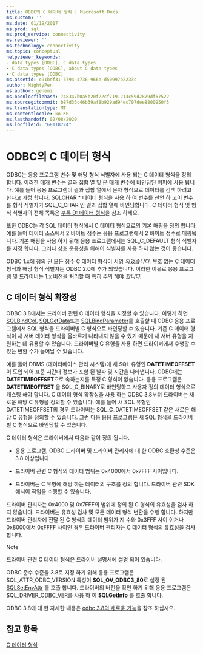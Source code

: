 ```yaml
---
title: ODBC의 C 데이터 형식 | Microsoft Docs
ms.custom: ''
ms.date: 01/19/2017
ms.prod: sql
ms.prod_service: connectivity
ms.reviewer: ''
ms.technology: connectivity
ms.topic: conceptual
helpviewer_keywords:
- data types [ODBC], C data types
- C data types [ODBC], about C data types
- C data types [ODBC]
ms.assetid: c91bef31-3794-4736-966a-d50997b2233c
author: MightyPen
ms.author: genemi
ms.openlocfilehash: 748347b0a5b20f22cf7191213c59d2879df67522
ms.sourcegitcommit: b87d36c46b39af8b929ad94ec707dee8800950f5
ms.translationtype: MT
ms.contentlocale: ko-KR
ms.lasthandoff: 02/08/2020
ms.locfileid: "68118724"
---
```

# <a name="c-data-types-in-odbc"></a>ODBC의 C 데이터 형식
ODBC는 응용 프로그램 변수 및 해당 형식 식별자에 사용 되는 C 데이터 형식을 정의 합니다. 이러한 매개 변수는 결과 집합 열 및 문 매개 변수에 바인딩된 버퍼에 사용 됩니다. 예를 들어 응용 프로그램이 결과 집합 열에서 문자 형식으로 데이터를 검색 하려고 한다고 가정 합니다. SQLCHAR * 데이터 형식을 사용 하 여 변수를 선언 하 고이 변수를 형식 식별자가 SQL_C_CHAR 인 결과 집합 열에 바인딩합니다. C 데이터 형식 및 형식 식별자의 전체 목록은 [부록 D: 데이터 형식](../../../odbc/reference/appendixes/appendix-d-data-types.md)을 참조 하세요.  
  
 또한 ODBC는 각 SQL 데이터 형식에서 C 데이터 형식으로의 기본 매핑을 정의 합니다. 예를 들어 데이터 소스에서 2 바이트 정수는 응용 프로그램에서 2 바이트 정수로 매핑됩니다. 기본 매핑을 사용 하기 위해 응용 프로그램에서는 SQL_C_DEFAULT 형식 식별자를 지정 합니다. 그러나 상호 운용성을 위해이 식별자를 사용 하지 않는 것이 좋습니다.  
  
 ODBC 1.x에 정의 된 모든 정수 C 데이터 형식이 서명 *되었습니다.* 부호 없는 C 데이터 형식과 해당 형식 식별자는 ODBC 2.0에 추가 되었습니다. 이러한 이유로 응용 프로그램 및 드라이버는 1.x 버전을 처리할 때 특히 주의 해야 *합니다.*  
  
## <a name="c-data-type-extensibility"></a>C 데이터 형식 확장성  
 ODBC 3.8에서는 드라이버 관련 C 데이터 형식을 지정할 수 있습니다. 이렇게 하면 [SQLBindCol](../../../odbc/reference/syntax/sqlbindcol-function.md), [SQLGetData](../../../odbc/reference/syntax/sqlgetdata-function.md)또는 [SQLBindParameter](../../../odbc/reference/syntax/sqlbindparameter-function.md)를 호출할 때 ODBC 응용 프로그램에서 SQL 형식을 드라이버별 C 형식으로 바인딩할 수 있습니다. 기존 C 데이터 형식이 새 서버 데이터 형식을 올바르게 나타내지 않을 수 있기 때문에 새 서버 유형을 지 원하는 데 유용할 수 있습니다. 드라이버별 C 유형을 사용 하면 드라이버에서 수행할 수 있는 변환 수가 늘어날 수 있습니다.  
  
 예를 들어 DBMS (데이터베이스 관리 시스템)에 새 SQL 유형인 **DATETIMEOFFSET**이 도입 되어 표준 시간대 정보가 포함 된 날짜 및 시간을 나타냅니다. ODBC에는 **DATETIMEOFFSET**으로 속하는지를 특정 C 형식이 없습니다. 응용 프로그램은 **DATETIMEOFFSET** 을 SQL_C_BINARY로 바인딩하고 사용자 정의 데이터 형식으로 캐스팅 해야 합니다. C 데이터 형식 확장성을 사용 하는 ODBC 3.8부터 드라이버는 새로운 해당 C 유형을 정의할 수 있습니다. 예를 들어 새 SQL 유형인 DATETIMEOFFSET의 경우 드라이버는 SQL_C_DATETIMEOFFSET 같은 새로운 해당 C 유형을 정의할 수 있습니다. 그런 다음 응용 프로그램은 새 SQL 형식을 드라이버별 C 형식으로 바인딩할 수 있습니다.  
  
 C 데이터 형식은 드라이버에서 다음과 같이 정의 됩니다.  
  
-   응용 프로그램, ODBC 드라이버 및 드라이버 관리자에 대 한 ODBC 호환성 수준은 3.8 이상입니다.  
  
-   드라이버 관련 C 형식의 데이터 범위는 0x4000에서 0x7FFF 사이입니다.  
  
-   드라이버는 C 유형에 해당 하는 데이터의 구조를 정의 합니다.  드라이버 관련 SDK에서이 작업을 수행할 수 있습니다.  
  
 드라이버 관리자는 0x4000 및 0x7FFF의 범위에 정의 된 C 형식의 유효성을 검사 하지 않습니다. 드라이버는 유효성 검사 및 모든 데이터 형식 변환을 수행 합니다. 하지만 드라이버 관리자에 전달 된 C 형식의 데이터 범위가 지 수와 0x3FFF 사이 이거나 0x8000에서 0xFFFF 사이인 경우 드라이버 관리자는 C 데이터 형식의 유효성을 검사 합니다.  
  
> [!NOTE]  
>  드라이버 관련 C 데이터 형식은 드라이버 설명서에 설명 되어 있습니다.  
  
 ODBC 준수 수준을 3.8로 지정 하기 위해 응용 프로그램은 SQL_ATTR_ODBC_VERSION 특성이 **SQL_OV_ODBC3_80**로 설정 된 [SQLSetEnvAttr](../../../odbc/reference/syntax/sqlsetenvattr-function.md) 를 호출 합니다. 드라이버의 버전을 확인 하기 위해 응용 프로그램은 SQL_DRIVER_ODBC_VER를 사용 하 여 **SQLGetInfo** 를 호출 합니다.  
  
 ODBC 3.8에 대 한 자세한 내용은 [odbc 3.8의 새로운 기능](../../../odbc/reference/what-s-new-in-odbc-3-8.md)을 참조 하십시오.  
  
## <a name="see-also"></a>참고 항목  
 [C 데이터 형식](../../../odbc/reference/appendixes/c-data-types.md)
